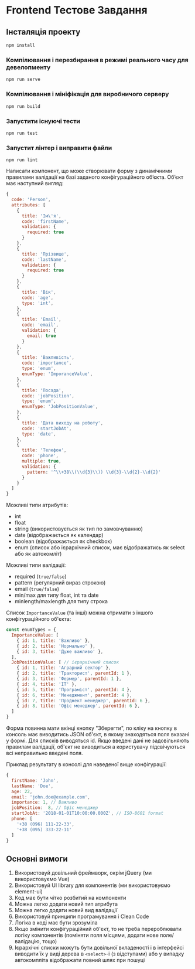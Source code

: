 # Frontend Тестове Завдання

## Інсталяція проекту
```
npm install
```

### Компілювання і перезбирання в режимі реального часу для девелопменту
```
npm run serve
```

### Компілювання і мініфікація для виробничого серверу
```
npm run build
```

### Запустити існуючі тести
```
npm run test
```

### Запустит лінтер і виправити файли
```
npm run lint
```


Написати компонент, що може створювати форму з динамічними правилами валідації на базі заданого конфігураційного об’єкта.
Об’єкт має наступний вигляд:
  
```js
{
  code: 'Person',
  attributes: [
    {
      title: 'Ім\'я',
      code: 'firstName',
      validation: {
        required: true
      }
    },
    {
      title: 'Прізвище',
      code: 'lastName',
      validation: {
        required: true
      }
    },
    {
      title: 'Вік',
      code: 'age',
      type: 'int',
    },
    {
      title: 'Email',
      code: 'email',
      validation: {
        email: true
      }
    },
    {
      title: 'Важливість',
      code: 'importance',
      type: 'enum',
      enumType: 'ImporanceValue',
    },
    {
      title: 'Посада',
      code: 'jobPosition',
      type: 'enum',
      enumType: 'JobPositionValue',
    },
    {
      title: 'Дата виходу на роботу',
      code: 'startJobAt',
      type: 'date',
    },
    {
      title: 'Телефон',
      code: 'phone',
      multiple: true,
      validation: {
        pattern: '^\\+38\\(\\d{3}\\)) \\d{3}-\\d{2}-\\d{2}'
      }
    }
  ]
}
```

Можливі типи атрибутів:
* int
* float
* string (використовується як тип по замовчуванню)
* date (відображається як календар)
* boolean (відображається як checkbox)
* enum (список або ієрархічний список, має відображатись як select або як автокомліт)

Можливі типи валідації:
* required (`true/false`)
* pattern (регулярний вираз строкою)
* email (`true/false`)
* min/max для типу float, int та date
* minlength/maxlength для типу строка

Список `ImportanceValue` (та інші) можна отримати з іншого конфігураційного об'єкта:

```js
const enumTypes = {
  ImportanceValue: [
    { id: 1, title: 'Важливо' },
    { id: 2, title: 'Нормально' },
    { id: 3, title: 'Дуже важливо' },
  ],
  JobPositionValue: [ // ієрархічний список
    { id: 1, title: 'Аграрний сектор' },
    { id: 2, title: 'Тракторист', parentId: 1 },
    { id: 3, title: 'Фермер', parentId: 1 },
    { id: 4, title: 'IT' },
    { id: 5, title: 'Програміст', parentId: 4 },
    { id: 6, title: 'Менеджмент', parentId: 4 },
    { id: 7, title: 'Проджект менеджер', parentId: 6 },
    { id: 8, title: 'Офіс менеджер', parentId: 6 },
  ]
}
```

Форма повинна мати вкінці кнопку "Зберегти", по кліку на кнопку в консоль має виводитись JSON об'єкт, в якому знаходяться поля вказані у формі. Для списків виводяться id.
Якщо введені дані не задовільняють правилам валідації, об'єкт не виводиться а користувачу підсвічуються всі неправильно введені поля.

Приклад результату в консолі для наведеної вище конфігурації:

```js
{
  firstName: 'John',
  lastName: 'Doe',
  age: 22,
  email: 'john.doe@example.com',
  importance: 1, // Важливо
  jobPosition:  8, // Офіс менеджер
  startJobAt: '2018-01-01T10:00:00.000Z', // ISO-8601 format
  phone: [
    '+38 (096) 111-22-33',
    '+38 (095) 333-22-11'
  ]
}
```

## Основні вимоги

1. Використовуй довільний фреймворк, окрім jQuery (ми використовуємо Vue)
2. Використовуй UI library для компонентів (ми використовуємо element-ui)
3. Код має бути чітко розбитий на компоненти
4. Можна легко додати новий тип атрибута
5. Можна легко додати новий вид валідації
5. Використовуй принципи програмування і Clean Code
6. Логіка в коді має бути зрозуміла
7. Якщо змінити конфігураційний об'єкт, то не треба перероблювати логіку компонентів (поміняти поля місцями, додати нове поле/валідацію, тощо)
8. Ієрархічні списки можуть бути довільної вкладеності і в інтерфейсі виводити їх у виді дерева в `<select>`-i (з відступами) або у випадку автокомпліта відображати повний шлях при пошуці
